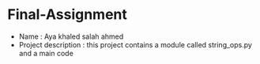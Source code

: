 # Final-Assignment
- Name : Aya khaled salah ahmed 
- Project description : this project contains a module called string_ops.py and a main code 
